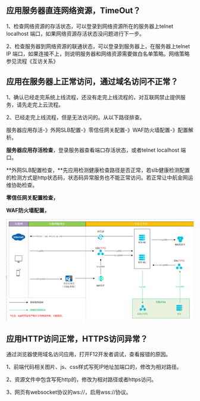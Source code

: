 ## 应用服务器直连网络资源，TimeOut？

1、检查网络资源的存活状态，可以登录到网络资源所在的服务器上telnet localhost 端口，如果网络资源存活状态没问题进行下一步。

2、检查服务器到网络资源的联通状态，可以登录到服务器上，在服务器上telnet IP  端口，如果连接不上，则说明服务器和网络资源需要做白名单策略。网络策略参见流程《互访关系》

## 应用在服务器上正常访问，通过域名访问不正常？

1、确认已经走完系统上线流程，还没有走完上线流程的，对互联网禁止提供服务，请先走完上云流程。

2、已经走完上线流程，但是无法访问的。从以下路径排查。

服务器应用存活-》外网SLB配置-》零信任网关配置-》WAF防火墙配置-》配置解析。

**服务器应用存活检查**，登录服务器查看端口存活状态，或者telnet localhost 端口。

**外网SLB配置检查，**先应用检测健康检查路径是否正常，若slb健康检测配置的检测方式是http状态码，状态码异常服务也不能正常访问。若正常让中航金网运维协助检查。

**零信任网关配置检查，**

**WAF防火墙配置，**

![](/assets/net.png)

## 应用HTTP访问正常，HTTPS访问异常？

通过浏览器使用域名访问应用，打开F12开发者调试，查看报错的原因。

1、前端代码相关图片、js、css样式写死IP地址加端口的，修改为相对路径。

2、资源文件中包含写死http的，修改为相对路径或者https访问。

3、网页有websocket协议的ws://，启用wss://协议。

